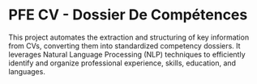 # PFE CV - Dossier De Compétences
This project automates the extraction and structuring of key information from CVs, converting them into standardized competency dossiers. It leverages Natural Language Processing (NLP) techniques to efficiently identify and organize professional experience, skills, education, and languages.

